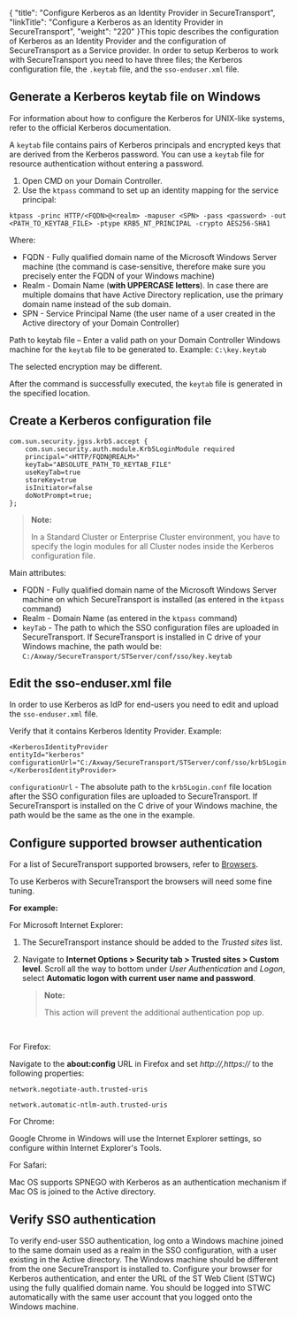 {
    "title": "Configure  Kerberos as an Identity Provider in SecureTransport",
    "linkTitle": "Configure a Kerberos as an Identity Provider in SecureTransport",
    "weight": "220"
}This topic describes the configuration of Kerberos as an Identity Provider and the configuration of SecureTransport as a Service provider. In order to setup Kerberos to work with SecureTransport you need to have three files; the Kerberos configuration file, the `.keytab` file, and the `sso-enduser.xml` file.

## Generate a Kerberos keytab file on Windows

For information about how to configure the Kerberos for UNIX-like systems, refer to the official Kerberos documentation.

A `keytab` file contains pairs of Kerberos principals and encrypted keys that are derived from the Kerberos password. You can use a `keytab` file for resource authentication without entering a password.

1.  Open CMD on your Domain Controller.
2.  Use the `ktpass` command to set up an identity mapping for the service principal:

`ktpass -princ HTTP/<FQDN>@<realm> -mapuser <SPN> -pass <password> -out <PATH_TO_KEYTAB_FILE> -ptype KRB5_NT_PRINCIPAL -crypto AES256-SHA1`

Where:

-   FQDN - Fully qualified domain name of the Microsoft Windows Server machine (the command is case-sensitive, therefore make sure you precisely enter the FQDN of your Windows machine)
-   Realm - Domain Name (**with UPPERCASE letters**). In case there are multiple domains that have Active Directory replication, use the primary domain name instead of the sub domain.
-   SPN - Service Principal Name (the user name of a user created in the Active directory of your Domain Controller)

Path to keytab file – Enter a valid path on your Domain Controller Windows machine for the `keytab` file to be generated to. Example: `C:\key.keytab`

The selected encryption may be different.

After the command is successfully executed, the `keytab` file is generated in the specified location.

## Create a Kerberos configuration file


    com.sun.security.jgss.krb5.accept {
        com.sun.security.auth.module.Krb5LoginModule required
        principal="<HTTP/FQDN@REALM>"
        keyTab="ABSOLUTE_PATH_TO_KEYTAB_FILE"  
        useKeyTab=true
        storeKey=true
        isInitiator=false
        doNotPrompt=true;
    };

> **Note:**
>
> In a Standard Cluster or Enterprise Cluster environment, you have to specify the login modules for all Cluster nodes inside the Kerberos configuration file.

Main attributes:

-   FQDN - Fully qualified domain name of the Microsoft Windows Server machine on which SecureTransport is installed (as entered in the `ktpass` command)
-   Realm - Domain Name (as entered in the `ktpass` command)
-   `keyTab` - The path to which the SSO configuration files are uploaded in SecureTransport. If SecureTransport is installed in C drive of your Windows machine, the path would be: `C:/Axway/SecureTransport/STServer/conf/sso/key.keytab`

## Edit the sso-enduser.xml file

In order to use Kerberos as IdP for end-users you need to edit and upload the `sso-enduser.xml` file.

Verify that it contains Kerberos Identity Provider. Example:


    <KerberosIdentityProvider 
    entityId="kerberos" configurationUrl="C:/Axway/SecureTransport/STServer/conf/sso/krb5Login.conf">
    </KerberosIdentityProvider>

`configurationUrl` - The absolute path to the `krb5Login.conf` file location after the SSO configuration files are uploaded to <span class="mc-variable axway_variables.Component_Short_Name variable">SecureTransport</span>. If <span class="mc-variable suite_variables.SecureTransportName variable">SecureTransport</span> is installed on the C drive of your Windows machine, the path would be the same as the one in the example.

## Configure supported browser authentication

For a list of SecureTransport supported browsers, refer to <a href="../../overview/r_st_axway_and_third-party_software_support#Browsers" class="MCXref xref">Browsers</a>.

To use Kerberos with SecureTransport the browsers will need some fine tuning.

**For example:**

For Microsoft Internet Explorer:

1.  The SecureTransport instance should be added to the *Trusted sites* list.

2.  Navigate to **Internet Options > Security tab > Trusted sites > Custom level**. Scroll all the way to bottom under *User Authentication* and *Logon*, select **Automatic logon with current user name and password**.  

    > **Note:**
    >
    > This action will prevent the additional authentication pop up.

 

For Firefox:

Navigate to the **about:config** URL in Firefox and set *http://,https://* to the following properties:

`network.negotiate-auth.trusted-uris`

`network.automatic-ntlm-auth.trusted-uris`

For Chrome:

Google Chrome in Windows will use the Internet Explorer settings, so configure within Internet Explorer's Tools.

For Safari:

Mac OS supports SPNEGO with Kerberos as an authentication mechanism if Mac OS is joined to the Active directory.

## Verify SSO authentication

To verify end-user SSO authentication, log onto a Windows machine joined to the same domain used as a realm in the SSO configuration, with a user existing in the Active directory. The Windows machine should be different from the one SecureTransport is installed to. Configure your browser for Kerberos authentication, and enter the URL of the ST Web Client (STWC) using the fully qualified domain name. You should be logged into STWC automatically with the same user account that you logged onto the Windows machine.
